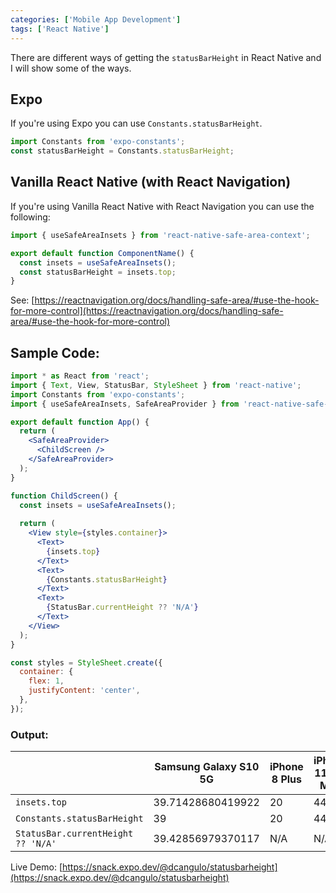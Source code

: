 ```yaml
---
categories: ['Mobile App Development']
tags: ['React Native']
---
```

There are different ways of getting the `statusBarHeight` in React Native and I will show some of the ways.

## Expo
If you're using Expo you can use `Constants.statusBarHeight`.

```js
import Constants from 'expo-constants';
const statusBarHeight = Constants.statusBarHeight;
```

## Vanilla React Native (with React Navigation)
If you're using Vanilla React Native with React Navigation you can use the following:

```js
import { useSafeAreaInsets } from 'react-native-safe-area-context';

export default function ComponentName() {
  const insets = useSafeAreaInsets();
  const statusBarHeight = insets.top;
}
```

See: [https://reactnavigation.org/docs/handling-safe-area/#use-the-hook-for-more-control](https://reactnavigation.org/docs/handling-safe-area/#use-the-hook-for-more-control)

## Sample Code:
```jsx
import * as React from 'react';
import { Text, View, StatusBar, StyleSheet } from 'react-native';
import Constants from 'expo-constants';
import { useSafeAreaInsets, SafeAreaProvider } from 'react-native-safe-area-context';

export default function App() {
  return (
    <SafeAreaProvider>
      <ChildScreen />
    </SafeAreaProvider>
  );
}

function ChildScreen() {
  const insets = useSafeAreaInsets();
  
  return (
    <View style={styles.container}>
      <Text>
        {insets.top}
      </Text>
      <Text>
        {Constants.statusBarHeight}
      </Text>
      <Text>
        {StatusBar.currentHeight ?? 'N/A'}
      </Text>
    </View>
  );
}

const styles = StyleSheet.create({
  container: {
    flex: 1, 
    justifyContent: 'center',
  },
});
```

### Output:

|                                    | Samsung Galaxy S10 5G | iPhone 8 Plus | iPhone 11 Pro Max | Web |
|------------------------------------|-----------------------|---------------|-------------------|-----|
| `insets.top`                       | 39.71428680419922     | 20            | 44                | 0   |
| `Constants.statusBarHeight`        | 39                    | 20            | 44                | 0   |
| `StatusBar.currentHeight ?? 'N/A'` | 39.42856979370117     | N/A           | N/A               | N/A |

Live Demo: [https://snack.expo.dev/@dcangulo/statusbarheight](https://snack.expo.dev/@dcangulo/statusbarheight)
